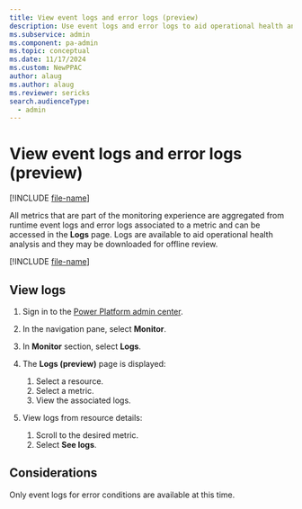 ```yaml
---
title: View event logs and error logs (preview)
description: Use event logs and error logs to aid operational health analysis.
ms.subservice: admin
ms.component: pa-admin
ms.topic: conceptual
ms.date: 11/17/2024
ms.custom: NewPPAC
author: alaug
ms.author: alaug
ms.reviewer: sericks
search.audienceType: 
  - admin
---
```


# View event logs and error logs (preview)
[!INCLUDE [file-name](~/../shared-content/shared/preview-includes/preview-banner.md)]

All metrics that are part of the monitoring experience are aggregated from runtime event logs and error logs associated to a metric and can be accessed in the **Logs** page. Logs are available to aid operational health analysis and they may be downloaded for offline review. 

[!INCLUDE [file-name](~/../shared-content/shared/preview-includes/preview-note-pp.md)]

## View logs
1. Sign in to the [Power Platform admin center](https://admin.powerplatform.microsoft.com/).
1. In the navigation pane, select **Monitor**.
1. In **Monitor** section, select **Logs**.
1. The **Logs (preview)** page is displayed:
    1. Select a resource.
    1. Select a metric.
    1. View the associated logs. 

1. View logs from resource details:
    1. Scroll to the desired metric.
    1. Select **See logs**.

## Considerations
Only event logs for error conditions are available at this time.
